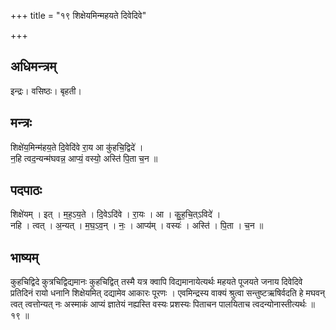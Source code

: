 +++
title = "१९ शिक्षेयमिन्महयते दिवेदिवे"

+++
## अधिमन्त्रम्
इन्द्रः। वसिष्ठः। बृहती।

## मन्त्रः
शिक्षे॑य॒मिन्म॑हय॒ते दि॒वेदि॑वे रा॒य आ कु॑हचि॒द्विदे॑ ।  
न॒हि त्वद॒न्यन्म॑घवन्न॒ आप्यं॒ वस्यो॒ अस्ति॑ पि॒ता च॒न ॥

## पदपाठः
शिक्षे॑यम् । इत् । म॒ह॒ऽय॒ते । दि॒वेऽदि॑वे । रा॒यः । आ । कु॒ह॒चि॒त्ऽविदे॑ ।  
नहि । त्वत् । अ॒न्यत् । म॒घ॒ऽव॒न् । नः॒ । आप्य॑म् । वस्यः॑ । अस्ति॑ । पि॒ता । च॒न ॥

## भाष्यम्
कुहचिद्विदे कुत्रचिद्विद्यमानः कुहचिद्वित् तस्मै यत्र क्वापि विद्यमानायेत्यर्थः महयते पूजयते जनाय दिवेदिवे प्रतिदिनं रायो धनानि शिक्षेयमित् दद्यामेव आकारः पूरणः । एवमिन्द्रस्य वाक्यं श्रुत्वा सन्तुष्टऋषिर्वदति हे मघवन् त्वत् त्वत्तोन्यत् नः अस्माकं आप्यं ज्ञातेयं नह्यस्ति वस्यः प्रशस्यः पिताचन पालयिताच त्वदन्योनास्तीत्यर्थः ॥ १९ ॥